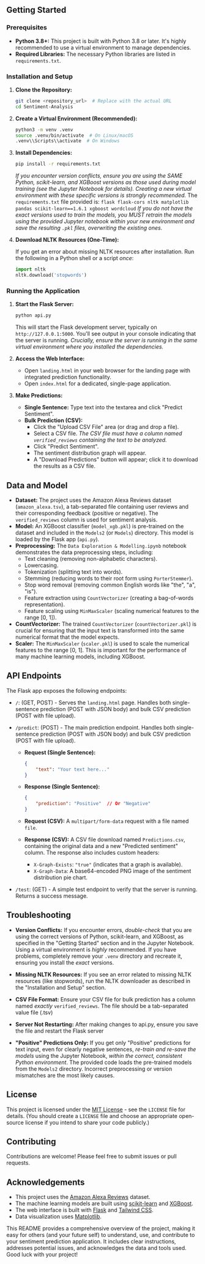 
## Getting Started

### Prerequisites

*   **Python 3.8+:**  This project is built with Python 3.8 or later.  It's highly recommended to use a virtual environment to manage dependencies.
*   **Required Libraries:** The necessary Python libraries are listed in `requirements.txt`.

### Installation and Setup

1.  **Clone the Repository:**

    ```bash
    git clone <repository_url>  # Replace with the actual URL
    cd Sentiment-Analysis
    ```

2.  **Create a Virtual Environment (Recommended):**

    ```bash
    python3 -m venv .venv
    source .venv/bin/activate  # On Linux/macOS
    .venv\\Scripts\\activate  # On Windows
    ```

3.  **Install Dependencies:**

    ```bash
    pip install -r requirements.txt
    ```
    *If you encounter version conflicts, ensure you are using the SAME Python, scikit-learn, and XGBoost versions as those used during model training (see the Jupyter Notebook for details).  Creating a new virtual environment with these specific versions is strongly recommended.*  The `requirements.txt` file provided is:
        ```
        flask
        flask-cors
        nltk
        matplotlib
        pandas
        scikit-learn==1.6.1
        xgboost
        wordcloud
        ```
    *If you do not have the exact versions used to train the models, you MUST retrain the models using the provided Jupyter notebook within your new environment and save the resulting `.pkl` files, overwriting the existing ones.*

4. **Download NLTK Resources (One-Time):**

    If you get an error about missing NLTK resources after installation. Run the following in a Python shell or a script *once*:

      ```python
      import nltk
      nltk.download('stopwords')
      ```

### Running the Application

1.  **Start the Flask Server:**

    ```bash
    python api.py
    ```

    This will start the Flask development server, typically on `http://127.0.0.1:5000`.  You'll see output in your console indicating that the server is running.  *Crucially, ensure the server is running in the same virtual environment where you installed the dependencies.*

2.  **Access the Web Interface:**

    *   Open `landing.html` in your web browser for the landing page with integrated prediction functionality.
    *   Open `index.html` for a dedicated, single-page application.

3.  **Make Predictions:**

    *   **Single Sentence:** Type text into the textarea and click "Predict Sentiment".
    *   **Bulk Prediction (CSV):**
        *   Click the "Upload CSV File" area (or drag and drop a file).
        *   Select a CSV file.  *The CSV file must have a column named `verified_reviews` containing the text to be analyzed.*
        *   Click "Predict Sentiment".
        *   The sentiment distribution graph will appear.
        *   A "Download Predictions" button will appear; click it to download the results as a CSV file.

## Data and Model

*   **Dataset:** The project uses the Amazon Alexa Reviews dataset (`amazon_alexa.tsv`), a tab-separated file containing user reviews and their corresponding feedback (positive or negative).  The `verified_reviews` column is used for sentiment analysis.
*   **Model:** An XGBoost classifier (`model_xgb.pkl`) is pre-trained on the dataset and included in the `Models2` (or `Models`) directory.  This model is loaded by the Flask app (`api.py`).
*   **Preprocessing:**  The `Data Exploration & Modelling.ipynb` notebook demonstrates the data preprocessing steps, including:
    *   Text cleaning (removing non-alphabetic characters).
    *   Lowercasing.
    *   Tokenization (splitting text into words).
    *   Stemming (reducing words to their root form using `PorterStemmer`).
    *   Stop word removal (removing common English words like "the", "a", "is").
    *   Feature extraction using `CountVectorizer` (creating a bag-of-words representation).
    *   Feature scaling using `MinMaxScaler` (scaling numerical features to the range [0, 1]).
*   **CountVectorizer:**  The trained `CountVectorizer` (`countVectorizer.pkl`) is crucial for ensuring that the input text is transformed into the same numerical format that the model expects.
*   **Scaler:**  The `MinMaxScaler` (`scaler.pkl`) is used to scale the numerical features to the range [0, 1]. This is important for the performance of many machine learning models, including XGBoost.

## API Endpoints

The Flask app exposes the following endpoints:

*   `/`: (GET, POST) - Serves the `landing.html` page.  Handles both single-sentence prediction (POST with JSON body) and bulk CSV prediction (POST with file upload).
*   `/predict`: (POST) - The main prediction endpoint.  Handles both single-sentence prediction (POST with JSON body) and bulk CSV prediction (POST with file upload).
    *    **Request (Single Sentence):**
         ```json
         {
             "text": "Your text here..."
         }
         ```
     *   **Response (Single Sentence):**
         ```json
         {
             "prediction": "Positive"  // Or "Negative"
         }
         ```
    *  **Request (CSV):**  A `multipart/form-data` request with a file named `file`.

    *   **Response (CSV):**  A CSV file download named `Predictions.csv`, containing the original data and a new "Predicted sentiment" column.  The response also includes custom headers:
        *   `X-Graph-Exists`:  `"true"` (indicates that a graph is available).
        *   `X-Graph-Data`:  A base64-encoded PNG image of the sentiment distribution pie chart.

*  `/test`: (GET) - A simple test endpoint to verify that the server is running. Returns a success message.

## Troubleshooting

*   **Version Conflicts:** If you encounter errors, *double-check* that you are using the correct versions of Python, scikit-learn, and XGBoost, as specified in the "Getting Started" section and in the Jupyter Notebook.  Using a virtual environment is *highly* recommended.  If you have problems, completely remove your `.venv` directory and recreate it, ensuring you install the *exact* versions.

*   **Missing NLTK Resources:** If you see an error related to missing NLTK resources (like stopwords), run the NLTK downloader as described in the "Installation and Setup" section.

*   **CSV File Format:**  Ensure your CSV file for bulk prediction has a column named *exactly* `verified_reviews`. The file should be a tab-separated value file (.tsv)
* **Server Not Restarting:** After making changes to api.py, ensure you save the file and restart the Flask server

*  **"Positive" Predictions Only:** If you get only "Positive" predictions for text input, even for clearly negative sentences, *re-train and re-save the models* using the Jupyter Notebook, *within the correct, consistent Python environment*. The provided code loads the pre-trained models from the `Models2` directory. Incorrect preprocessing or version mismatches are the most likely causes.

## License

This project is licensed under the [MIT License](LICENSE) - see the `LICENSE` file for details.  (You should create a `LICENSE` file and choose an appropriate open-source license if you intend to share your code publicly.)

## Contributing

Contributions are welcome! Please feel free to submit issues or pull requests.

## Acknowledgements

*   This project uses the [Amazon Alexa Reviews](https://www.kaggle.com/sid321axn/amazon-alexa-reviews) dataset.
*   The machine learning models are built using [scikit-learn](https://scikit-learn.org/stable/) and [XGBoost](https://xgboost.readthedocs.io/en/stable/).
*   The web interface is built with [Flask](https://flask.palletsprojects.com/) and [Tailwind CSS](https://tailwindcss.com/).
*   Data visualization uses [Matplotlib](https://matplotlib.org/).

This README provides a comprehensive overview of the project, making it easy for others (and your future self) to understand, use, and contribute to your sentiment prediction application.  It includes clear instructions, addresses potential issues, and acknowledges the data and tools used.  Good luck with your project!
